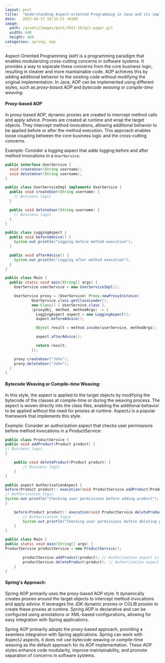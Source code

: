 ```yaml
---
layout: post    
title:  "Understanding Aspect-oriented Programming in Java and its implementation styles "
date:   2023-50-17 10:32:21 +0100
image:
  path: /assets/images/post/2022-10/git-pager.gif
  width: 640
  height: 480
categories: spring, aop 
---
```



 Aspect-Oriented Programming (`AOP`) is a programming paradigm that enables modularizing cross-cutting concerns in software systems. It provides a way to separate these concerns from the core business logic, resulting in cleaner and more maintainable code. AOP achieves this by adding additional behavior to the existing code without modifying the original implementation. In Java, AOP can be implemented using different styles, such as *proxy-based AOP* and *bytecode weaving* or *compile-time weaving*.


#### Proxy-based AOP
In proxy-based AOP, dynamic proxies are created to intercept method calls and apply advice. Proxies are created at runtime and wrap the target objects. They intercept method invocations, allowing additional behavior to be applied before or after the method execution. This approach enables loose coupling between the core business logic and the cross-cutting concerns.

Example:
Consider a logging aspect that adds logging before and after method invocations in a `UserService`:

```java
public interface UserService {
  void createUser(String username);
  void deleteUser(String username);
}

public class UserServiceImpl implements UserService {
  public void createUser(String username) {
    // Business logic
  }

  public void deleteUser(String username) {
    // Business logic
  }
}

public class LoggingAspect {
  public void beforeAdvice() {
    System.out.println("Logging before method execution");
  }

  public void afterAdvice() {
    System.out.println("Logging after method execution");
  }
}

public class Main {
  public static void main(String[] args) {
    UserService userService = new UserServiceImpl();

    UserService proxy = (UserService) Proxy.newProxyInstance(
            UserService.class.getClassLoader(),
            new Class[] { UserService.class },
            (proxyObj, method, methodArgs) -> {
              LoggingAspect aspect = new LoggingAspect();
              aspect.beforeAdvice();

              Object result = method.invoke(userService, methodArgs);

              aspect.afterAdvice();

              return result;
            });

    proxy.createUser("John");
    proxy.deleteUser("John");
  }
}
```

#### Bytecode Weaving or Compile-time Weaving:
In this style, the aspect is applied to the target objects by modifying the bytecode of the classes at compile-time or during the weaving process. The aspect is woven directly into the class files, enabling the additional behavior to be applied without the need for proxies at runtime. AspectJ is a popular framework that implements this style.

Example:
Consider an authorization aspect that checks user permissions before method invocations in a ProductService:

```java
public class ProductService {
public void addProduct(Product product) {
// Business logic
}

    public void deleteProduct(Product product) {
        // Business logic
    }
}

public aspect AuthorizationAspect {
before(Product product): execution(void ProductService.addProduct(Product)) && args(product) {
// Authorization logic
System.out.println("Checking user permissions before adding product");
}

    before(Product product): execution(void ProductService.deleteProduct(Product)) && args(product) {
        // Authorization logic
        System.out.println("Checking user permissions before deleting product");
    }
}

public class Main {
public static void main(String[] args) {
ProductService productService = new ProductService();

        productService.addProduct(product); // Authorization aspect is applied
        productService.deleteProduct(product); // Authorization aspect is applied
    }
}
```

#### Spring's Approach:

Spring AOP primarily uses the proxy-based AOP style. It dynamically creates proxies around the target objects to intercept method invocations and apply advice. It leverages the JDK dynamic proxies or CGLIB proxies to create these proxies at runtime. Spring AOP is declarative and can be configured using annotations or XML-based configurations, allowing for easy integration with Spring applications. 


 Spring AOP primarily adopts the proxy-based approach, providing a seamless integration with Spring applications. Spring can work with AspectJ aspects, it does not use bytecode weaving or compile-time weaving as the default approach for its AOP implementation. These AOP styles enhance code modularity, improve maintainability, and promote separation of concerns in software systems.

